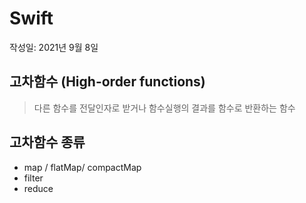 # Swift 
작성일: 2021년 9월 8일

## 고차함수 (High-order functions)
  > 다른 함수를 전달인자로 받거나 함수실행의 결과를 함수로 반환하는 함수

## 고차함수 종류
* map / flatMap/ compactMap
* filter
* reduce



